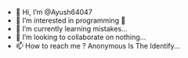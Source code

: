- 👋 Hi, I’m @Ayush64047
- 👀 I’m interested in programming 🐍
- 🌱 I’m currently learning mistakes...
- 💞️ I’m looking to collaborate on nothing...
- 📫 How to reach me ? Anonymous Is The Identify...

<!---
Ayush64047/Ayush64047 is a ✨ special ✨ repository because its `README.md` (this file) appears on your GitHub profile.
You can click the Preview link to take a look at your changes.
--->
